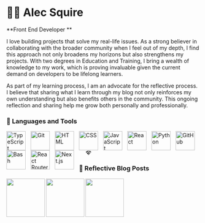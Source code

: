 # 🏄‍♂️ Alec Squire

**Front End Developer **

I love building projects that solve my real-life issues. As a strong believer in collaborating with the broader community when I feel out of my depth, I find this approach not only broadens my horizons but also strengthens my projects. With two degrees in Education and Training, I bring a wealth of knowledge to my work, which is proving invaluable given the current demand on developers to be lifelong learners.

As part of my learning process, I am an advocate for the reflective process. I believe that sharing what I learn through my blog not only reinforces my own understanding but also benefits others in the community. This ongoing reflection and sharing help me grow both personally and professionally.

### 🧰 Languages and Tools

<img align="left" alt="TypeScript" width="50px" style="padding-right:10px;" src="https://cdn.jsdelivr.net/gh/devicons/devicon/icons/typescript/typescript-plain.svg" />
<img align="left" alt="Git" width="50px" style="padding-right:10px;" src="https://cdn.jsdelivr.net/gh/devicons/devicon/icons/git/git-original.svg" />
<img align="left" alt="HTML" width="50px" style="padding-right:10px;" src="https://cdn.jsdelivr.net/gh/devicons/devicon/icons/html5/html5-plain.svg" />
<img align="left" alt="CSS" width="50px" style="padding-right:10px;" src="https://cdn.jsdelivr.net/gh/devicons/devicon/icons/css3/css3-plain.svg" />
<img align="left" alt="JavaScript" width="50px" style="padding-right:10px;" src="https://cdn.jsdelivr.net/gh/devicons/devicon/icons/javascript/javascript-plain.svg" />
<img align="left" alt="React" width="50px" style="padding-right:10px;" src="https://cdn.jsdelivr.net/gh/devicons/devicon/icons/react/react-original.svg" />
<img align="left" alt="Python" width="50px" style="padding-right:10px;" src="https://cdn.jsdelivr.net/gh/devicons/devicon/icons/python/python-plain.svg" />
<img align="left" alt="GitHub" width="50px" style="padding-right:10px;" src="https://cdn.jsdelivr.net/gh/devicons/devicon/icons/github/github-original.svg" />
<img align="left" alt="Bash" width="50px" style="padding-right:10px;" src="https://cdn.jsdelivr.net/gh/devicons/devicon/icons/bash/bash-original.svg" />
<img align="left" alt="React Router" width="50px" style="padding-right:10px;" src="https://cdn.jsdelivr.net/gh/devicons/devicon@latest/icons/reactrouter/reactrouter-original-wordmark.svg" />
<svg xmlns="http://www.w3.org/2000/svg" width="50px" height="1em" viewBox="0 0 24 24"><path fill="currentColor" d="M19.088 2.477L24 7.606L12.521 20.485l-.925 1.038L0 7.559l5.108-5.082zm-17.434 5.2l6.934-4.003H5.601L1.619 7.636zm12.117-4.003L3.333 9.7l2.149 2.588l10.809-6.241l-.2-.346l2.851-1.646l-.365-.381zm7.52 2.834L8.257 14.034h5.101v-.4h3.667l5.346-5.998zm-7.129 10.338H9.268l2.36 2.843z"/></svg>
<img align="left" alt="Next.js" width="50px" style="padding-right:10px;" src="https://cdn.jsdelivr.net/gh/devicons/devicon@latest/icons/nextjs/nextjs-original.svg" />
<br />

### 🧰 Reflective Blog Posts

<a href="https://medium.com/@alecsquire/compound-components-in-react-a-simplified-approach-8ace72520fea">
  <img align="left" src="https://i.ibb.co/WPqQmVW/compound-components-thumbnail.jpg" width="100px" />
</a>
<a href="https://medium.com/@alecsquire/react-state-management-compound-components-vs-redux-and-context-api-066c16cd05ed">
  <img align="left" src="https://i.ibb.co/9YjwQPz/react-state-management-thumbnail.jpg" width="100px" />
</a>
<a href="https://medium.com/@alecsquire/the-command-line-interface-cli-not-just-for-neo-entering-the-matrix-42cd5bc3ef16">
  <img align="left" src="https://i.ibb.co/jbW65Wy/cli-thumbnail.jpg" width="100px" />
</a>
<br />
